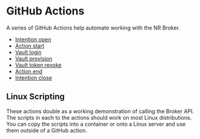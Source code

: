 # GitHub Actions

A series of GitHub Actions help automate working with the NR Broker.

* [Intention open](https://github.com/bcgov-nr/action-broker-intention-open)
* [Action start](https://github.com/bcgov-nr/action-broker-action-start)
* [Vault login](https://github.com/bcgov-nr/action-broker-vault-login)
* [Vault provision](https://github.com/bcgov-nr/action-broker-vault-provision)
* [Vault token revoke](https://github.com/bcgov-nr/action-broker-vault-revoke)
* [Action end](https://github.com/bcgov-nr/action-broker-action-end)
* [Intention close](https://github.com/bcgov-nr/action-broker-intention-close)

## Linux Scripting

These actions double as a working demonstration of calling the Broker API. The scripts in each to the actions should work on most Linux distributions. You can copy the scripts into a container or onto a Linux server and use them outside of a GitHub action. 
